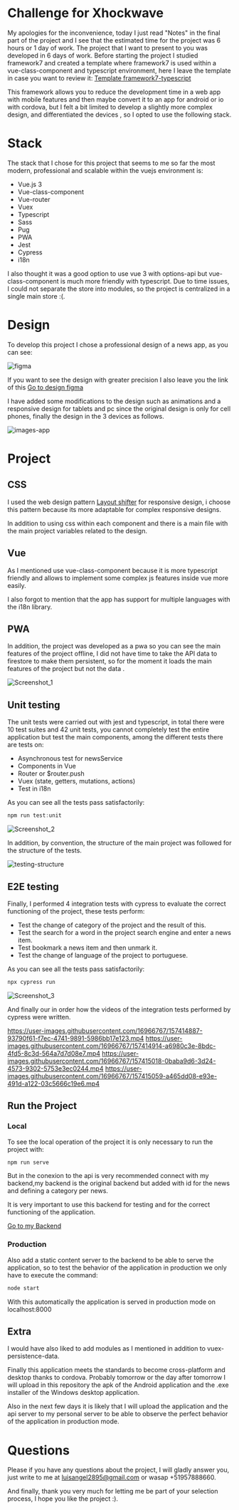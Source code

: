# Challenge for Xhockwave

My apologies for the inconvenience, today I just read "Notes" in the final part of the project and I see that the estimated time for the project was 6 hours or 1 day of work. The project that I want to present to you was developed in 6 days of work.
Before starting the project I studied framework7 and created a template where framework7 is used within a vue-class-component and typescript environment, here I leave the template in case you want to review it: [Template framework7-typescript](https://github.com/luisangel2895/template-vue3-framework7)

This framework allows you to reduce the development time in a web app with mobile features and then maybe convert it to an app for android or io with cordova, but I felt a bit limited to develop a slightly more complex design, and differentiated the devices , so I opted to use the following stack.

# Stack

The stack that I chose for this project that seems to me so far the most modern, professional and scalable within the vuejs environment is:

- Vue.js 3
- Vue-class-component
- Vue-router
- Vuex
- Typescript
- Sass
- Pug
- PWA
- Jest
- Cypress
- i18n

I also thought it was a good option to use vue 3 with options-api but vue-class-component is much more friendly with typescript.
Due to time issues, I could not separate the store into modules, so the project is centralized in a single main store :(.

# Design

To develop this project I chose a professional design of a news app, as you can see:

![figma](https://user-images.githubusercontent.com/16966767/157414478-387a1156-b252-4bbe-b652-61198b4b42f1.png)

If you want to see the design with greater precision I also leave you the link of this [Go to design figma](https://www.figma.com/file/4CLx5XcrX40iylqT2hA39b/nuntium-news-app?node-id=0%3A1)

I have added some modifications to the design such as animations and a responsive design for tablets and pc since the original design is only for cell phones, finally the design in the 3 devices as follows.

![images-app](https://user-images.githubusercontent.com/16966767/157414523-8b583a07-8fbf-4a11-ae17-28733f5ad894.jpg)

# Project

## CSS

I used the web design pattern [Layout shifter](https://developers.google.com/web/fundamentals/design-and-ux/responsive/patterns) for responsive design, i choose this pattern because its more adaptable for complex responsive designs.

In addition to using css within each component and there is a main file with the main project variables related to the design.

## Vue

As I mentioned use vue-class-component because it is more typescript friendly and allows to implement some complex js features inside vue more easily.

I also forgot to mention that the app has support for multiple languages with the i18n library.

## PWA

In addition, the project was developed as a pwa so you can see the main features of the project offline, I did not have time to take the API data to firestore to make them persistent, so for the moment it loads the main features of the project but not the data .

![Screenshot_1](https://user-images.githubusercontent.com/16966767/157414605-b42b7db9-39f5-42fe-8bca-4fcabe002617.png)

## Unit testing

The unit tests were carried out with jest and typescript, in total there were 10 test suites and 42 unit tests, you cannot completely test the entire application but test the main components, among the different tests there are tests on:

- Asynchronous test for newsService
- Components in Vue
- Router or $router.push
- Vuex (state, getters, mutations, actions)
- Test in i18n

As you can see all the tests pass satisfactorily:

```js
npm run test:unit
```

![Screenshot_2](https://user-images.githubusercontent.com/16966767/157414696-fe672a8b-2aa5-4a8a-a297-0997d1dcaa48.png)

In addition, by convention, the structure of the main project was followed for the structure of the tests.

![testing-structure](https://user-images.githubusercontent.com/16966767/157414738-a54c68d4-7827-4378-8269-915776abc29c.png)

## E2E testing

Finally, I performed 4 integration tests with cypress to evaluate the correct functioning of the project, these tests perform:

- Test the change of category of the project and the result of this.
- Test the search for a word in the project search engine and enter a news item.
- Test bookmark a news item and then unmark it.
- Test the change of language of the project to portuguese.

As you can see all the tests pass satisfactorily:

```js
npx cypress run
```

![Screenshot_3](https://user-images.githubusercontent.com/16966767/157414823-35626faf-d059-46f9-85a7-a12a1fa45ddb.png)

And finally our in order how the videos of the integration tests performed by cypress were written.

https://user-images.githubusercontent.com/16966767/157414887-93790f61-f7ec-4741-9891-5986bb17e123.mp4
https://user-images.githubusercontent.com/16966767/157414914-a6980c3e-8bdc-4fd5-8c3d-564a7d7d08e7.mp4
https://user-images.githubusercontent.com/16966767/157415018-0baba9d6-3d24-4573-9302-5753e3ec0244.mp4
https://user-images.githubusercontent.com/16966767/157415059-a465dd08-e93e-491d-a122-03c5666c19e6.mp4

## Run the Project

### Local

To see the local operation of the project it is only necessary to run the project with:

```js
npm run serve
```

But in the conexion to the api is very recommended connect with my backend,my backend is the original backend but added with id for the news and defining a category per news.

It is very important to use this backend for testing and for the correct functioning of the application.

[Go to my Backend](https://github.com/luisangel2895/xhockware-backend)

### Production

Also add a static content server to the backend to be able to serve the application, so to test the behavior of the application in production we only have to execute the command:

```js
node start
```

With this automatically the application is served in production mode on localhost:8000

## Extra

I would have also liked to add modules as I mentioned in addition to vuex-persistence-data.

Finally this application meets the standards to become cross-platform and desktop thanks to cordova. Probably tomorrow or the day after tomorrow I will upload in this repository the apk of the Android application and the .exe installer of the Windows desktop application.

Also in the next few days it is likely that I will upload the application and the api server to my personal server to be able to observe the perfect behavior of the application in production mode.

# Questions

Please if you have any questions about the project, I will gladly answer you, just write to me at luisangel2895@gmail.com or wasap +51957888660.

And finally, thank you very much for letting me be part of your selection process, I hope you like the project :).
